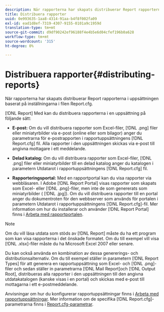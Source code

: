 ```yaml
---
description: När rapporterna har skapats distribuerar Report rapporterna i uppsättningen baserat på inställningarna i filen Report.cfg.
title: Distribuera rapporter
uuid: 0e993635-1aa8-4314-91aa-b4f8f002fa09
exl-id: ead1d8ef-7319-4307-9155-0101a9c1959d
translation-type: tm+mt
source-git-commit: d9df90242ef96188f4e4b5e6d04cfef196b0a628
workflow-type: tm+mt
source-wordcount: '315'
ht-degree: 0%

---
```


# Distribuera rapporter{#distributing-reports}

När rapporterna har skapats distribuerar Report rapporterna i uppsättningen baserat på inställningarna i filen Report.cfg.

[!DNL Report] Med kan du distribuera rapporterna i en uppsättning på följande sätt:

* **E-post:** Om du vill distribuera rapporter som Excel-filer,  [!DNL .png] filer eller miniatyrbilder via e-post (online eller som bilagor) anger du parametrarna för e-postrapporten i rapportuppsättningens  [!DNL Report.cfg] fil. Alla rapporter i den uppsättningen skickas via e-post till angivna mottagare i ett meddelande.

* **Delad katalog:** Om du vill distribuera rapporter som Excel-filer,  [!DNL .png] filer eller miniatyrbilder till en delad katalog anger du katalogen i parametern Utdatarot i rapportuppsättningens  [!DNL Report.cfg] fil.

* **Rapporteringsportal:** Med en rapportportal kan du visa rapporter via webbläsaren. I Adobe [!DNL Report Portal] visas rapporter som skapats som Excel- eller [!DNL .png]-filer, men inte de som genererats som miniatyrbilder ( [!DNL .jpg]). Om du vill distribuera rapporter till en portal anger du dokumentroten för den webbserver som används för portalen i parametern Utdatarot i rapportuppsättningens [!DNL Report.cfg]-fil. Mer information om hur du installerar och använder [!DNL Report Portal] finns i [Arbeta med rapportportalen](../../home/c-rpt-oview/c-rpt-portal/c-rpt-portal.md#concept-f692210cad494c00865dbf325eb5ed35).

>[!NOTE]
>
>Om du vill läsa utdata som stöds av [!DNL Report] måste du ha ett program som kan visa rapporterna i det önskade formatet. Om du till exempel vill visa [!DNL .xlsx]-filer måste du ha Microsoft Excel 2007 eller senare.

Du kan också använda en kombination av dessa genererings- och distributionsalternativ. Om du till exempel ställer in parametern [!DNL Report Types] för att generera en rapportuppsättning som Excel- och [!DNL .png]-filer och sedan ställer in parametrarna [!DNL Mail Report]och [!DNL Output Root], distribueras alla rapporter i den uppsättningen till den angivna utdatakatalogen (kanske visas i en portal) och skickas med e-post till mottagarna i ett e-postmeddelande.

Anvisningar om hur du konfigurerar rapportuppsättningar finns i [Arbeta med rapportuppsättningar](../../home/c-rpt-oview/c-work-rpt-sets/c-work-rpt-sets.md#concept-a5f078668e1245e684cb2a778c8803d5). Mer information om de specifika [!DNL Report.cfg]-parametrarna finns i [Report.cfg-parametrar](../../home/c-rpt-oview/c-rpt-param-ref/c-rpt-param.md#concept-838e59d72d3f4cb29ee15f5c7eb0ceff).

